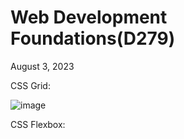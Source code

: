 # Web Development Foundations(D279)
August 3, 2023

CSS Grid:

![image](https://github.com/2187Nick/wgu_projects/assets/75052782/afcabe12-574c-456a-aa11-b45d6b1990fb)

CSS Flexbox:
